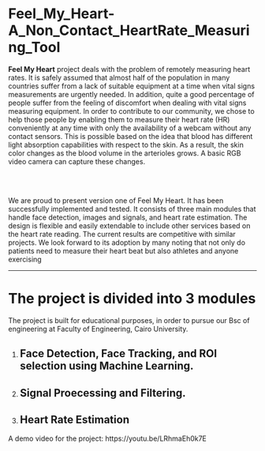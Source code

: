 # Feel_My_Heart-A_Non_Contact_HeartRate_Measuring_Tool

<p>
<strong>Feel My Heart</strong> project deals with the problem of remotely measuring heart rates. 
It is safely assumed that almost half of the population in many countries suffer from a 
lack of suitable equipment at a time when vital signs measurements are urgently 
needed. In addition, quite a good percentage of people suffer from the feeling of 
discomfort when dealing with vital signs measuring equipment. In order to contribute 
to our community, we chose to help those people by enabling them to measure their 
heart rate (HR) conveniently at any time with only the availability of a webcam without 
any contact sensors. This is possible based on the idea that blood has different light 
absorption capabilities with respect to the skin. As a result, the skin color changes as 
the blood volume in the arterioles grows. A basic RGB video camera can capture 
these changes.
</p>

<br></br>

<p>
We are proud to present version one of Feel My Heart. It has been successfully
implemented and tested. It consists of three main modules that handle face detection, 
images and signals, and heart rate estimation. The design is flexible and easily 
extendable to include other services based on the heart rate reading. The current 
results are competitive with similar projects. We look forward to its adoption by many 
noting that not only do patients need to measure their heart beat but also athletes and 
anyone exercising
</p>

<hr></hr>

<h1> The project is divided into 3 modules </h1>
<p> The project is built for educational purposes, in order to pursue our Bsc of engineering at Faculty of Engineering, Cairo University.</p>
<p> <ol>
  <li><h2>Face Detection, Face Tracking, and ROI selection using Machine Learning.</h2></li>
  <li><h2>Signal Proecessing and Filtering.</h2></li>
  <li><h2>Heart Rate Estimation</h2> </li>
</ol> </p>

<p>A demo video for the project: https://youtu.be/LRhmaEh0k7E</p>
